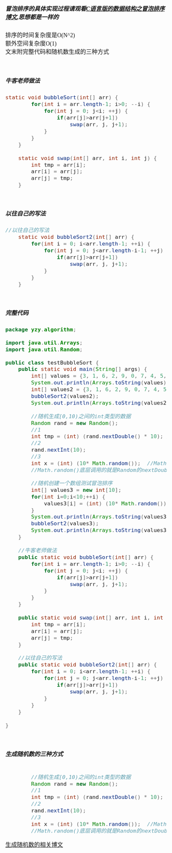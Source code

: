 <font size = 4 face = "黑体">

##### 冒泡排序的具体实现过程请观看[C语言版的数据结构之冒泡排序博文](https://blog.csdn.net/qq_43808700/article/details/104240918?utm_source=app),思想都是一样的
排序的时间复杂度是O(N^2)</br>额外空间复杂度O(1) </br>
文末附完整代码和随机数生成的三种方式


</br>

##### 牛客老师做法

```java
static void bubbleSort(int[] arr) {
		for(int i = arr.length-1; i>0; --i) {
			for(int j = 0; j<i; ++j) {
				if(arr[j]>arr[j+1])
					swap(arr, j, j+1);
			}
		}
	}
	
	static void swap(int[] arr, int i, int j) {
		int tmp = arr[i];
		arr[i] = arr[j];
		arr[j] = tmp;
	}
```

</br>

##### 以往自己的写法

```java
//以往自己的写法
	static void bubbleSort2(int[] arr) {
		for(int i = 0; i<arr.length-1; ++i) {
			for(int j = 0; j<arr.length-i-1; ++j) {
				if(arr[j]>arr[j+1])
					swap(arr, j, j+1);
			}
		}
	}
```



</br>

##### 完整代码

```java
package yzy.algorithm;

import java.util.Arrays;
import java.util.Random;

public class testBubbleSort {
	public static void main(String[] args) {
		int[] values = {3, 1, 6, 2, 9, 0, 7, 4, 5, 8};
		System.out.println(Arrays.toString(values));
		int[] values2 = {3, 1, 6, 2, 9, 0, 7, 4, 5, 8};
		bubbleSort2(values2);
		System.out.println(Arrays.toString(values2));
		
		//随机生成[0,10)之间的int类型的数据
		Random rand = new Random();
		//1
		int tmp = (int) (rand.nextDouble() * 10); //nextDouble() [0, 1)
		//2
		rand.nextInt(10);
		//3
		int x = (int) (10* Math.random());  //Math.random() [0, 1)
        //Math.random()底层调用的就是Random的nextDouble()方法

		//随机创建一个数组测试冒泡排序
		int[] values3 = new int[10];
		for(int i=0;i<10;++i) {
			values3[i] = (int) (10* Math.random());
		}
		System.out.println(Arrays.toString(values3));
		bubbleSort2(values3);
		System.out.println(Arrays.toString(values3));
	}
	
	//牛客老师做法
	public static void bubbleSort(int[] arr) {
		for(int i = arr.length-1; i>0; --i) {
			for(int j = 0; j<i; ++j) {
				if(arr[j]>arr[j+1])
					swap(arr, j, j+1);
			}
		}
	}
	
	public static void swap(int[] arr, int i, int j) {
		int tmp = arr[i];
		arr[i] = arr[j];
		arr[j] = tmp;
	}
	
	//以往自己的写法
	public static void bubbleSort2(int[] arr) {
		for(int i = 0; i<arr.length-1; ++i) {
			for(int j = 0; j<arr.length-i-1; ++j) {
				if(arr[j]>arr[j+1])
					swap(arr, j, j+1);
			}
		}
	}
	
}

```



</br>

##### 生成随机数的三种方式

```java

		//随机生成[0,10)之间的int类型的数据
		Random rand = new Random();
		//1
		int tmp = (int) (rand.nextDouble() * 10); //nextDouble() [0, 1)
		//2
		rand.nextInt(10);
		//3
		int x = (int) (10* Math.random());  //Math.random() [0, 1)
        //Math.random()底层调用的就是Random的nextDouble()方法
```


[生成随机数的相关博文](https://blog.csdn.net/qq_43808700/article/details/104212595?utm_source=app)

</font>